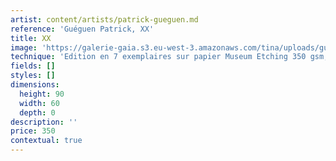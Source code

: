 ```yaml
---
artist: content/artists/patrick-gueguen.md
reference: 'Guéguen Patrick, XX'
title: XX
image: 'https://galerie-gaia.s3.eu-west-3.amazonaws.com/tina/uploads/gueguen-patrick/galerie-gaia-patrick-gueguen-60X90-XX.jpg'
technique: 'Edition en 7 exemplaires sur papier Museum Etching 350 gsm, 100% coton, Narural White'
fields: []
styles: []
dimensions:
  height: 90
  width: 60
  depth: 0
description: ''
price: 350
contextual: true
---
```


